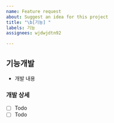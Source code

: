 ```yaml
---
name: Feature request
about: Suggest an idea for this project
title: "\b[기능] "
labels: 기능
assignees: wjdwjdtn92

---
```


## 기능개발
- 개발 내용

### 개발 상세
- [ ] Todo
- [ ] Todo
